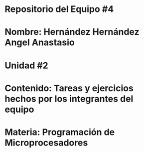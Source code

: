 # Repositorio del Equipo #4
# Nombre: Hernández Hernández Angel Anastasio
# Unidad #2
# Contenido: Tareas y ejercicios hechos por los integrantes del equipo
# Materia: Programación de Microprocesadores
